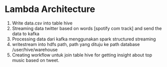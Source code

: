 # Lambda Architecture
1. Write data.csv into table hive
2. Streaming data twitter based on words [spotify com track] and send the data to kafka
3. Processing data dari kafka menggunakan spark structured streaming
4. writestream into hdfs path, path yang dituju ke path database /user/hive/warehouse
5. Creating workflow untuk join table hive for getting insight about top music based on tweet.
